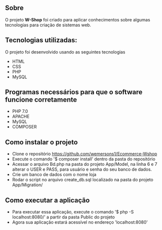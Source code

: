 ## Sobre
O projeto **W-Shop** foi criado para aplicar conhecimentos sobre algumas tecnologias para criação de sistemas web.

## Tecnologias utilizadas:
O projeto foi desenvolvido usando as seguintes tecnologias
- HTML
- CSS
- PHP
- MySQL

## Programas necessários para que o software funcione corretamente
- PHP 7.0
- APACHE
- MySQL
- COMPOSER

## Como instalar o projeto

- Clone o repositório https://github.com/wemersons1/Ecommerce-Wshop
- Execute o comando '$ composer install' dentro da pasta do repositório
- Acessar o arquivo Bd.php na pasta do projeto App/Model, na linha 6 e 7 alterar o USER e PASS, para usuário e senha do seu banco de dados.
- Crie um banco de dados com o nome loja
- Rodar o script no arquivo create_db.sql localizado na pasta do projeto App/Migration/

## Como executar a aplicação

- Para executar essa aplicação, execute o comando '$ php -S localhost:8080/' a partir da pasta Public do projeto
- Agora sua aplicação estará acessível no endereço 'localhost:8080'
